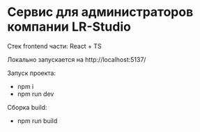 # Сервис для администраторов компании LR-Studio

Стек frontend части: React + TS

Локально запускается на http://localhost:5137/

Запуск проекта:

- npm i
- npm run dev

Сборка build:

- npm run build

